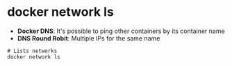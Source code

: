 # docker network ls

- **Docker DNS**: It's possible to ping other containers by its container name
- **DNS Round Robit**: Multiple IPs for the same name

```shell
# Lists networks
docker network ls
```
